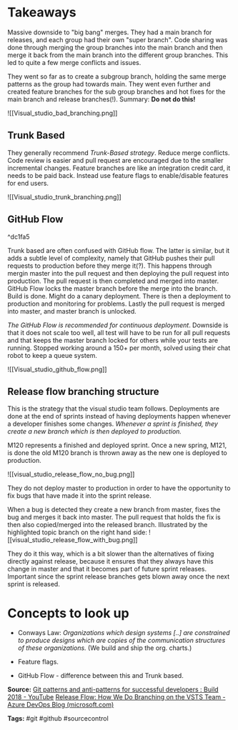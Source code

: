 
# Takeaways

Massive downside to "big bang" merges. They had a main branch for releases, and each group had their own "super branch". Code sharing was done through merging the group branches into the main branch and then merge it back from the main branch into the different group branches. This led to quite a few merge conflicts and issues.

They went so far as to create a subgroup branch, holding the same merge patterns as the group had towards main. They went even further and created feature branches for the sub group branches and hot fixes for the main branch and release branches(!).
Summary: **Do not do this!**

![[Visual_studio_bad_branching.png]]

## Trunk Based
They generally recommend *Trunk-Based strategy*. Reduce merge conflicts. Code review is easier and pull request are encouraged due to the smaller incremental changes.
Feature branches are like an integration credit card, it needs to be paid back. Instead use feature flags to enable/disable features for end users.

![[Visual_studio_trunk_branching.png]]

## GitHub Flow

^dc1fa5

Trunk based are often confused with GitHub flow. The latter is similar, but it adds a subtle level of complexity, namely that GitHub pushes their pull requests to production before they merge it(?).
This happens through mergin master into the pull request and then deploying the pull request into production. The pull request is then completed and merged into master.
GitHub Flow locks the master branch before the merge into the branch. Build is done. Might do a canary deployment. There is then a deployment to production and monitoring for problems. Lastly the pull request is merged into master, and master branch is unlocked.

*The GitHub Flow is recommended for continuous deployment*.
Downside is that it does not scale too well, all test will have to be run for all pull requests and that keeps the master branch locked for others while your tests are running. Stopped working around a 150+ per month, solved using their chat robot to keep a queue system.

![[Visual_studio_github_flow.png]]

## Release flow branching structure

This is the strategy that the visual studio team follows. Deployments are done at the end of sprints instead of having deployments happen whenever a developer finishes some changes.
*Whenever a sprint is finished, they create a new branch which is then deployed to production.*

M120 represents a finished and deployed sprint. Once a new spring, M121, is done the old M120 branch is thrown away as the new one is deployed to production.

![[visual_studio_release_flow_no_bug.png]]

They do not deploy master to production in order to have the opportunity to fix bugs that have made it into the sprint release.

When a bug is detected they create a new branch from master, fixes the bug and merges it back into master. The pull request that holds the fix is then also copied/merged into the released branch. Illustrated by the highlighted topic branch on the right hand side:
![[visual_studio_release_flow_with_bug.png]]


They do it this way, which is a bit slower than the alternatives of fixing directly against release, because it ensures that they always have this change in master and that it becomes part of future sprint releases. Important since the sprint release branches gets blown away once the next sprint is released.



# Concepts to look up

- Conways Law: *Organizations which design systems [..] are constrained to produce designs which are copies of the communication structures of these organizations.* (We build and ship the org. charts.)

- Feature flags.

- GitHub Flow - difference between this and Trunk based.

**Source:** [Git patterns and anti-patterns for successful developers : Build 2018 - YouTube](https://www.youtube.com/watch?v=ykZbBD-CmP8&list=WL&index=3)
[Release Flow: How We Do Branching on the VSTS Team - Azure DevOps Blog (microsoft.com)](https://devblogs.microsoft.com/devops/release-flow-how-we-do-branching-on-the-vsts-team/)

**Tags:** #git #github #sourcecontrol 
